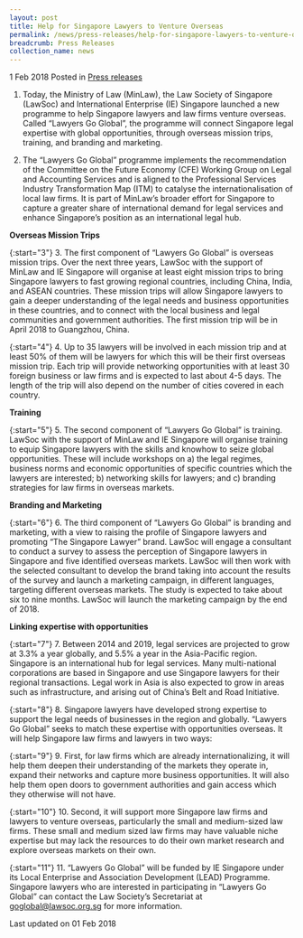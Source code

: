 ```yaml
---
layout: post
title: Help for Singapore Lawyers to Venture Overseas
permalink: /news/press-releases/help-for-singapore-lawyers-to-venture-overseas
breadcrumb: Press Releases
collection_name: news
---
```


1 Feb 2018 Posted in [Press releases](/news/press-releases)


1. Today, the Ministry of Law (MinLaw), the Law Society of Singapore (LawSoc) and International Enterprise (IE) Singapore launched a new programme to help Singapore lawyers and law firms venture overseas. Called “Lawyers Go Global”, the programme will connect Singapore legal expertise with global opportunities, through overseas mission trips, training, and branding and marketing. 

2. The “Lawyers Go Global” programme implements the recommendation of the Committee on the Future Economy (CFE) Working Group on Legal and Accounting Services and is aligned to the Professional Services Industry Transformation Map (ITM) to catalyse the internationalisation of local law firms. It is part of MinLaw’s broader effort for Singapore to capture a greater share of international demand for legal services and enhance Singapore’s position as an international legal hub.


**Overseas Mission Trips**

{:start="3"}
3. The first component of “Lawyers Go Global” is overseas mission trips. Over the next three years, LawSoc with the support of MinLaw and IE Singapore will organise at least eight mission trips to bring Singapore lawyers to fast growing regional countries, including China, India, and ASEAN countries. These mission trips will allow Singapore lawyers to gain a deeper understanding of the legal needs and business opportunities in these countries, and to connect with the local business and legal communities and government authorities. The first mission trip will be in April 2018 to Guangzhou, China.

{:start="4"}
4. Up to 35 lawyers will be involved in each mission trip and at least 50% of them will be lawyers for which this will be their first overseas mission trip. Each trip will provide networking opportunities with at least 30 foreign business or law firms and is expected to last about 4-5 days. The length of the trip will also depend on the number of cities covered in each country.

**Training**

{:start="5"}
5. The second component of “Lawyers Go Global” is training. LawSoc with the support of MinLaw and IE Singapore will organise training to equip Singapore lawyers with the skills and knowhow to seize global opportunities. These will include workshops on a) the legal regimes, business norms and economic opportunities of specific countries which the lawyers are interested; b) networking skills for lawyers; and c) branding strategies for law firms in overseas markets.

**Branding and Marketing**

{:start="6"}
6. The third component of “Lawyers Go Global” is branding and marketing, with a view to raising the profile of Singapore lawyers and promoting “The Singapore Lawyer” brand.  LawSoc will engage a consultant to conduct a survey to assess the perception of Singapore lawyers in Singapore and five identified overseas markets. LawSoc will then work with the selected consultant to develop the brand taking into account the results of the survey and launch a marketing campaign, in different languages, targeting different overseas markets. The study is expected to take about six to nine months. LawSoc will launch the marketing campaign by the end of 2018.

**Linking expertise with opportunities**

{:start="7"}
7. Between 2014 and 2019, legal services are projected to grow at 3.3% a year globally, and 5.5% a year in the Asia-Pacific region. Singapore is an international hub for legal services. Many multi-national corporations are based in Singapore and use Singapore lawyers for their regional transactions. Legal work in Asia is also expected to grow in areas such as infrastructure, and arising out of China’s Belt and Road Initiative.

 
{:start="8"}
8. Singapore lawyers have developed strong expertise to support the legal needs of businesses in the region and globally. “Lawyers Go Global” seeks to match these expertise with opportunities overseas. It will help Singapore law firms and lawyers in two ways:

 
{:start="9"}
9. First, for law firms which are already internationalizing, it will help them deepen their understanding of the markets they operate in, expand their networks and capture more business opportunities. It will also help them open doors to government authorities and gain access which they otherwise will not have. 

 
{:start="10"}
10. Second, it will support more Singapore law firms and lawyers to venture overseas, particularly the small and medium-sized law firms. These small and medium sized law firms may have valuable niche expertise but may lack the resources to do their own market research and explore overseas markets on their own.        

 
{:start="11"}
11. “Lawyers Go Global” will be funded by IE Singapore under its Local Enterprise and Association Development (LEAD) Programme. Singapore lawyers who are interested in participating in “Lawyers Go Global” can contact the Law Society’s Secretariat at goglobal@lawsoc.org.sg for more information.   

<p class="right-side-updated">Last updated on 01 Feb 2018</p>
